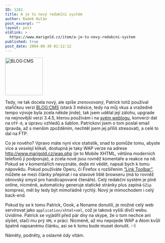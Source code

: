 ```yaml
---
ID: 1281
title: A je tu nový redakční systém
author: Radek Hulán
post_excerpt: ""
layout: post
oldlink: >
  https://www.marigold.cz/item/a-je-tu-novy-redakcni-system
published: true
post_date: 2004-08-30 02:12:12
---
```

<div class="rightbox"><img src="/wp-content/uploads/4/20040830-newsystem.jpg" alt="BLOG:CMS" width="122" height="122" /></div><p>
Tedy, ne tak docela nový, ale spíše <em>zrenovovaný</em>, Patrick totiž používal
	stařičkou verzi <a href="http://blogcms.com/">BLOG:CMS</a> (stará 3 měsíce,
	tedy na můj vkus a vražedné tempo vývoje byla zcela někde jinde), tak jsem
	udělal její zálohu, upgrade na nejnovější verzi 3.4.5, kterou používám i
	na <a href="http://hulan.info/blog/">svém
	weblogu</a>, konverzi dat na <code>UTF-8</code>, a úpravu vzhledů a šablon.
	Patrickovi jsem o tom poslal email (pravda, až s menším zpožděním, nechtěl
	jsem jej příliš stresovat), a celé to dal na FTP.
	</p>

<p>
Co je nového?
		Vpravo máte nyní více statistik, snad to pomůže tomu, abyste více a
	<em>veseleji</em> klikali, dostupná je taky WAP verze na adrese <a href="http://www.marigold.cz/wap.php">http://www.marigold.cz/wap.php</a> (je
		to Mobile XHTML, většina moderních telefonů ji podporuje), a zcela nové
	jsou rovněž komentáře a reakce na ně. Pokud se v komentářích nevyznáte, dejte
	mi vědět, napsal bych k tomu nápovědu. Pokud používáte Operu, či Firefox s rozšířením <a href='http://extensionroom.mozdev.org/more-info/linktoolbar'>&#8220;Link Toolbar&#8221;</a>, můžete se mezi články přepínat i na stavové liště browseru (má to rovněž obrovský smysl pro handicapované čtenáře). Celý redakční systém je plně online, nicméně, automaticky generuje statické stránky plus zapíná <code>GZip</code> kompresi, měl by tedy být mimořádně rychlý. Nový je mimochodem i celý back-end.</p>

<p>
Pokud by se k tomu Patrick, Oook, a Noname donutili, je možné celý web servírovat
	jako <code>application/xhtml+xml</code>, což je taková vyšší dívčí webu. Uvidíme.
	Patrick se vyjádřil před pár dny na skype, že o tom nechce ani slyšet, stačí
	mu prý <code>XML</code> v práci. Nicméně, až mu nepojede WAP a Atom kvůli špatně
	napsanému článku, asi se k tomu bude muset donutit. :-) </p>

<p>
Náměty, podněty, a oslavné ódy vítám.</p>
